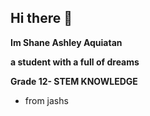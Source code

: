 ## Hi there 👋
**Im Shane Ashley Aquiatan**

**a student with a full of dreams**

**Grade 12- STEM KNOWLEDGE**
- from jashs
<!--
**ShaneAshleyAquiatan/ShaneAshleyAquiatan** is a ✨ _special_ ✨ repository because its `README.md` (this file) appears on your GitHub profile.

Here are some ideas to get you started:

- 🔭 I’m currently working on ...
- 🌱 I’m currently learning ...
- 👯 I’m looking to collaborate on ...
- 🤔 I’m looking for help with ...
- 💬 Ask me about ...
- 📫 How to reach me: ...
- 😄 Pronouns: ...
- ⚡ Fun fact: ...
